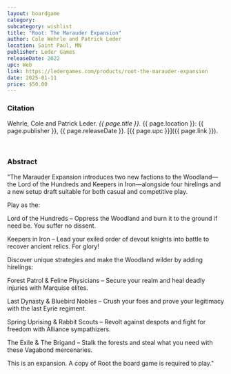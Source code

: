 ```yaml
---
layout: boardgame
category:
subcategory: wishlist
title: "Root: The Marauder Expansion"
author: Cole Wehrle and Patrick Leder
location: Saint Paul, MN
publisher: Leder Games
releaseDate: 2022
upc: Web
link: https://ledergames.com/products/root-the-marauder-expansion
date: 2025-01-11
price: $50.00
---
```


### Citation

Wehrle, Cole and Patrick Leder. *{{ page.title }}.* {{ page.location }}: {{ page.publisher }}, {{ page.releaseDate }}. [{{ page.upc }}]({{ page.link }}).

<br>


### Abstract

"The Marauder Expansion introduces two new factions to the Woodland—the Lord of the Hundreds and Keepers in Iron—alongside four hirelings and a new setup draft suitable for both casual and competitive play.

Play as the:

Lord of the Hundreds – Oppress the Woodland and burn it to the ground if need be. You suffer no dissent.

Keepers in Iron – Lead your exiled order of devout knights into battle to recover ancient relics. For glory!

Discover unique strategies and make the Woodland wilder by adding hirelings:

Forest Patrol & Feline Physicians – Secure your realm and heal deadly injuries with Marquise elites.

Last Dynasty & Bluebird Nobles – Crush your foes and prove your legitimacy with the last Eyrie regiment.

Spring Uprising & Rabbit Scouts – Revolt against despots and fight for freedom with Alliance sympathizers.

The Exile & The Brigand – Stalk the forests and steal what you need with these Vagabond mercenaries.

This is an expansion. A copy of Root the board game is required to play."
